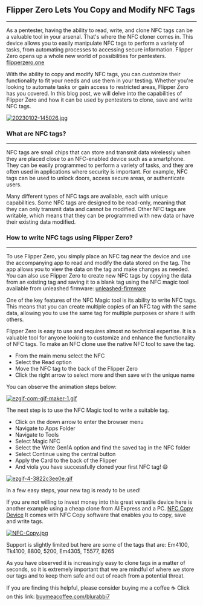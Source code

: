 ## Flipper Zero Lets You Copy and Modify NFC Tags
---

As a pentester, having the ability to read, write, and clone NFC tags can be a valuable tool in your arsenal. That's where the NFC cloner comes in. 
This device allows you to easily manipulate NFC tags to perform a variety of tasks, from automating processes to accessing secure information.
Flipper Zero opens up a whole new world of possibilities for pentesters. [flipperzero.one](https://flipperzero.one/)

With the ability to copy and modify NFC tags, you can customize their functionality to fit your needs and use them in your testing. 
Whether you're looking to automate tasks or gain access to restricted areas, Flipper Zero has you covered.
In this blog post, we will delve into the capabilities of Flipper Zero and how it can be used by pentesters to clone, save and write NFC tags.

[![20230102-145026.jpg](https://i.postimg.cc/50WHbswW/20230102-145026.jpg)](https://postimg.cc/941XBt8L)

### What are NFC tags?
---

NFC tags are small chips that can store and transmit data wirelessly when they are placed close to an NFC-enabled device such as a smartphone. 
They can be easily programmed to perform a variety of tasks, and they are often used in applications where security is important. For example, NFC tags can be used to unlock doors, access secure areas, or authenticate users.

Many different types of NFC tags are available, each with unique capabilities. Some NFC tags are designed to be read-only, meaning that they can only transmit data and cannot be modified. Other NFC tags are writable, which means that they can be programmed with new data or have their existing data modified.

### How to write NFC tags using Flipper Zero?
---

To use Flipper Zero, you simply place an NFC tag near the device and use the accompanying app to read and modify the data stored on the tag. The app allows you to view the data on the tag and make changes as needed. You can also use Flipper Zero to create new NFC tags by copying the data from an existing tag and saving it to a blank tag using the NFC magic tool available from unleashed firmware: [unleashed-firmware](https://github.com/DarkFlippers/unleashed-firmware)

One of the key features of the NFC Magic tool is its ability to write NFC tags. This means that you can create multiple copies of an NFC tag with the same data, allowing you to use the same tag for multiple purposes or share it with others.

Flipper Zero is easy to use and requires almost no technical expertise. It is a valuable tool for anyone looking to customize and enhance the functionality of NFC tags.
To make an NFC clone use the native NFC tool to save the tag.
+ From the main menu select the NFC
+ Select the Read option
+ Move the NFC tag to the back of the Flipper Zero
+ Click the right arrow to select more and then save with the unique name

You can observe the animation steps below:

[![ezgif-com-gif-maker-1.gif](https://i.postimg.cc/9QrXdgRG/ezgif-com-gif-maker-1.gif)](https://postimg.cc/BjfGsgC6)

The next step is to use the NFC Magic tool to write a suitable tag.

+ Click on the down arrow to enter the browser menu
+ Navigate to Apps Folder
+ Navigate to Tools
+ Select Magic NFC 
+ Select the Write Gen1A option and find the saved tag in the NFC folder
+ Select Continue using the central button
+ Apply the Card to the back of the Flipper
+ And viola you have successfully cloned your first NFC tag! 😄

[![ezgif-4-3822c3ee0e.gif](https://i.postimg.cc/rpRmkZq8/ezgif-4-3822c3ee0e.gif)](https://postimg.cc/CZYYCNZt)

In a few easy steps, your new tag is ready to be used!

If you are not willing to invest money into this great versatile device here is another example using a cheap clone from AliExpress and a PC.
[NFC Copy Device](https://www.aliexpress.com/item/1005004091357735.html)
It comes with NFC Copy software that enables you to copy, save and write tags.

[![NFC-Copy.jpg](https://i.postimg.cc/ZKnqkG1y/NFC-Copy.jpg)](https://postimg.cc/RNrmKDCM)

Support is slightly limited but here are some of the tags that are: Em4100, Tk4100, 8800, 5200, Em4305, T5577, 8265

As you have observed it is increasingly easy to clone tags in a matter of seconds, so it is extremely important that we are mindful of where we store our tags and to keep them safe and out of reach from a potential threat.

If you are finding this helpful, please consider buying me a coffee ☕ Click on this link: [buymeacoffee.com/blurabbi7](https://www.buymeacoffee.com/blurabbi7)
